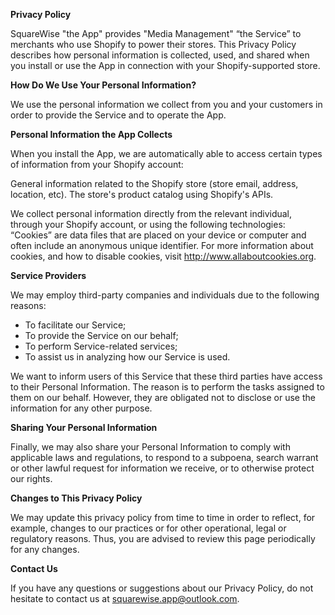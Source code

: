 **Privacy Policy**

SquareWise "the App" provides "Media Management" “the Service” to merchants who use Shopify to power their stores. This Privacy Policy describes how personal information is collected, used, and shared when you install or use the App in connection with your Shopify-supported store.

**How Do We Use Your Personal Information?**

We use the personal information we collect from you and your customers in order to provide the Service and to operate the App. 

**Personal Information the App Collects**

When you install the App, we are automatically able to access certain types of information from your Shopify account:

General information related to the Shopify store (store email, address, location, etc).
The store's product catalog using Shopify's APIs. 

We collect personal information directly from the relevant individual, through your Shopify account, or using the following technologies: “Cookies” are data files that are placed on your device or computer and often include an anonymous unique identifier. For more information about cookies, and how to disable cookies, visit http://www.allaboutcookies.org. 


**Service Providers**

We may employ third-party companies and individuals due to the following reasons:

*   To facilitate our Service;
*   To provide the Service on our behalf;
*   To perform Service-related services;
*   To assist us in analyzing how our Service is used.

We want to inform users of this Service that these third parties have access to their Personal Information. The reason is to perform the tasks assigned to them on our behalf. However, they are obligated not to disclose or use the information for any other purpose.

**Sharing Your Personal Information**

Finally, we may also share your Personal Information to comply with applicable laws and regulations, to respond to a subpoena, search warrant or other lawful request for information we receive, or to otherwise protect our rights.

**Changes to This Privacy Policy**

We may update this privacy policy from time to time in order to reflect, for example, changes to our practices or for other operational, legal or regulatory reasons. Thus, you are advised to review this page periodically for any changes. 

**Contact Us**

If you have any questions or suggestions about our Privacy Policy, do not hesitate to contact us at squarewise.app@outlook.com.
